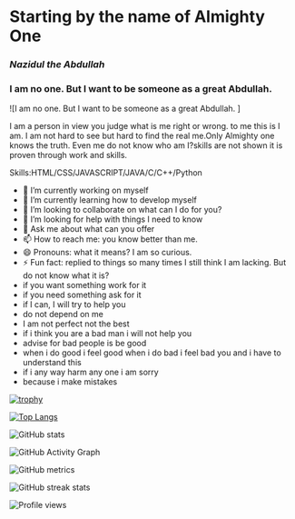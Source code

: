 # Starting by the name of Almighty One  
### *Nazidul* *the* *Abdullah*
### I am no one. But I want to be someone as a great Abdullah.  
![I am no one. But I want to be someone as a great Abdullah.  ]

I am a person in view you judge what is me right or wrong. to me this is I am. I am not hard to see but hard to find the real me.Only Almighty one knows the truth. Even me do not know who am I?skills are not shown it is proven through work and skills.

Skills:HTML/CSS/JAVASCRIPT/JAVA/C/C++/Python

- 🔭 I’m currently working on myself  
- 🌱 I’m currently learning how to develop myself  
- 👯 I’m looking to collaborate on what can I do for you?  
- 🤔 I’m looking for help with things I need to know  
- 💬 Ask me about what can you offer 
- 📫 How to reach me: you know better than me.  
- 😄 Pronouns: what it means? I am so curious.  
- ⚡ Fun fact: replied to things so many times I still think I am lacking. But do not know what it is?   
- if you want something work for it
- if you need something ask for it 
- if I can, I will try to help you
- do not depend on me 
- I am not perfect not the best 
- if i think you are a bad man i will not help you
- advise for bad people is be good 
- when i do good i feel good when i do bad i feel bad you and i have to understand this 
- if i any way harm any one i am sorry 
- because i make mistakes

[![trophy](https://github-profile-trophy.vercel.app/?username=https://github.com/nazidul)](https://github.com/ryo-ma/github-profile-trophy)

[![Top Langs](https://github-readme-stats.vercel.app/api/top-langs/?username=https://github.com/nazidul)](https://github.com/anuraghazra/github-readme-stats)

![GitHub stats](https://github-readme-stats.vercel.app/api?username=https://github.com/nazidul&show_icons=true&count_private=true)  

![GitHub Activity Graph](https://activity-graph.herokuapp.com/graph?username=https://github.com/nazidul)  

![GitHub metrics](https://metrics.lecoq.io/https://github.com/nazidul)  

![GitHub streak stats](https://streak-stats.demolab.com/?user=https://github.com/nazidul)  

![Profile views](https://gpvc.arturio.dev/https://github.com/nazidul)  
